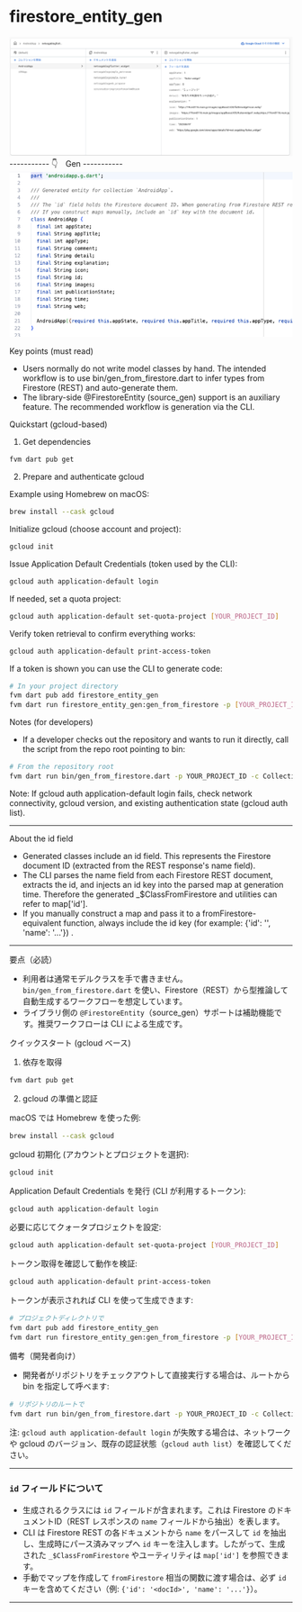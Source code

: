 # firestore_entity_gen
![](https://raw.githubusercontent.com/mizou-co-jp/firestore_entity_gen/refs/heads/main/image/firestore.png)
----------- 👇　Gen -----------
![](https://github.com/mizou-co-jp/firestore_entity_gen/blob/main/image/entity.png?raw=true)


Key points (must read)
- Users normally do not write model classes by hand. The intended workflow is to use bin/gen_from_firestore.dart to infer types from Firestore (REST) and auto-generate them.
- The library-side @FirestoreEntity (source_gen) support is an auxiliary feature. The recommended workflow is generation via the CLI.

Quickstart (gcloud-based)

1) Get dependencies

```bash
fvm dart pub get
```

2) Prepare and authenticate gcloud

Example using Homebrew on macOS:

```bash
brew install --cask gcloud
```

Initialize gcloud (choose account and project):

```bash
gcloud init
```

Issue Application Default Credentials (token used by the CLI):

```bash
gcloud auth application-default login
```

If needed, set a quota project:

```bash
gcloud auth application-default set-quota-project [YOUR_PROJECT_ID]
```

Verify token retrieval to confirm everything works:

```bash
gcloud auth application-default print-access-token
```

If a token is shown you can use the CLI to generate code:

```bash
# In your project directory
fvm dart pub add firestore_entity_gen
fvm dart run firestore_entity_gen:gen_from_firestore -p [YOUR_PROJECT_ID] -c [Collection name] -o [output base e.g.: example/lib/generated]
```

Notes (for developers)
- If a developer checks out the repository and wants to run it directly, call the script from the repo root pointing to bin:

```bash
# From the repository root
fvm dart run bin/gen_from_firestore.dart -p YOUR_PROJECT_ID -c Collection -o example/lib/generated
```

Note: If gcloud auth application-default login fails, check network connectivity, gcloud version, and existing authentication state (gcloud auth list).

---

About the id field

- Generated classes include an id field. This represents the Firestore document ID (extracted from the REST response's name field).
- The CLI parses the name field from each Firestore REST document, extracts the id, and injects an id key into the parsed map at generation time. Therefore the generated _$ClassFromFirestore and utilities can refer to map['id'].
- If you manually construct a map and pass it to a fromFirestore-equivalent function, always include the id key (for example: {'id': '<docId>', 'name': '...'}) .

---

要点（必読）
- 利用者は通常モデルクラスを手で書きません。`bin/gen_from_firestore.dart` を使い、Firestore（REST）から型推論して自動生成するワークフローを想定しています。
- ライブラリ側の `@FirestoreEntity`（source_gen）サポートは補助機能です。推奨ワークフローは CLI による生成です。

クイックスタート (gcloud ベース)

1) 依存を取得

```bash
fvm dart pub get
```

2) gcloud の準備と認証

macOS では Homebrew を使った例:

```bash
brew install --cask gcloud
```

gcloud 初期化 (アカウントとプロジェクトを選択):

```bash
gcloud init
```

Application Default Credentials を発行 (CLI が利用するトークン):

```bash
gcloud auth application-default login
```

必要に応じてクォータプロジェクトを設定:

```bash
gcloud auth application-default set-quota-project [YOUR_PROJECT_ID]
```

トークン取得を確認して動作を検証:

```bash
gcloud auth application-default print-access-token
```

トークンが表示されれば CLI を使って生成できます:

```bash
# プロジェクトディレクトリで
fvm dart pub add firestore_entity_gen
fvm dart run firestore_entity_gen:gen_from_firestore -p [YOUR_PROJECT_ID] -c [Collection name] -o [出力バス 例：example/lib/generated]
```

備考（開発者向け）
- 開発者がリポジトリをチェックアウトして直接実行する場合は、ルートから bin を指定して呼べます:

```bash
# リポジトリのルートで
fvm dart run bin/gen_from_firestore.dart -p YOUR_PROJECT_ID -c Collection -o example/lib/generated
```

注: `gcloud auth application-default login` が失敗する場合は、ネットワークや gcloud のバージョン、既存の認証状態（`gcloud auth list`）を確認してください。

---

### `id` フィールドについて

- 生成されるクラスには `id` フィールドが含まれます。これは Firestore のドキュメントID（REST レスポンスの `name` フィールドから抽出）を表します。
- CLI は Firestore REST の各ドキュメントから `name` をパースして `id` を抽出し、生成時にパース済みマップへ `id` キーを注入します。したがって、生成された `_$ClassFromFirestore` やユーティリティは `map['id']` を参照できます。
- 手動でマップを作成して `fromFirestore` 相当の関数に渡す場合は、必ず `id` キーを含めてください（例: `{'id': '<docId>', 'name': '...'}`）。

---

<script type="text/javascript" src="https://cdnjs.buymeacoffee.com/1.0.0/button.prod.min.js" data-name="bmc-button" data-slug="sogablog" data-color="#FFDD00" data-emoji="" data-font="Cookie" data-text="Buy me a coffee" data-outline-color="#000000" data-font-color="#000000" data-coffee-color="#ffffff" ></script>